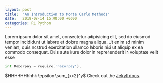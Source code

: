 ```yaml
---
layout: post
title:  "An Introduction to Monte Carlo Methods"
date:   2019-08-14 15:00:00 +0500
categories: RL Python
---
```

Lorem ipsum dolor sit amet, consectetur adipisicing elit, sed do eiusmod tempor incididunt ut labore et dolore magna aliqua. Ut enim ad minim veniam, quis nostrud exercitation ullamco laboris nisi ut aliquip ex ea commodo consequat. Duis aute irure dolor in reprehenderit in voluptate velit esse

```python
int Razorpay = require('razorpay');
```

$HHHHHHhhhh \epsilon \sum_{x=2}^y$ Check out the [Jekyll docs][jekyll-docs].

[jekyll-docs]: https://jekyllrb.com/docs/home
